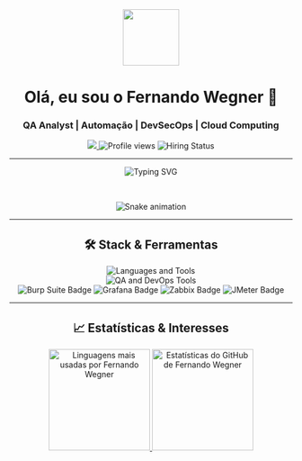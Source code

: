 <div align="center">
  <img src="https://media.giphy.com/media/M9gbBkK8tsV3i/giphy.gif" width="100"/>
  <h1>Olá, eu sou o Fernando Wegner 👋</h1>
  
  <h3 align="center">QA Analyst | Automação | DevSecOps | Cloud Computing</h3>
  
  <p align="center">
    <a href="https://www.linkedin.com/in/fernando-wegner-186235191/">
      <img src="https://img.shields.io/badge/LinkedIn-0077B5?style=for-the-badge&logo=linkedin&logoColor=white"/>
    </a>
    <img src="https://komarev.com/ghpvc/?username=Wegnernando94&style=for-the-badge&color=008080" alt="Profile views" />
    <img src="https://img.shields.io/badge/-FF6F00?style=for-the-badge&logo=git" alt="Hiring Status"/>
  </p>
  
  ---
  
  <p align="center">
    <img src="https://readme-typing-svg.herokuapp.com?font=Fira+Code&size=25&center=true&vCenter=true&width=600&lines=Garantindo+Qualidade+e+Segurança;Testes+Automatizados+(Cypress,+Appium);Análise+de+Vulnerabilidades+(Pentest);CI%2FCD+com+Jenkins+e+DevSecOps;Monitoramento+com+Grafana+e+Zabbix" alt="Typing SVG"/>
  </p>
  
  <br>
  <p align="center">
    <img src="https://github.com/Wegnernando94/wegnernando94/raw/output/github-contribution-grid-snake.gif" alt="Snake animation" />
  </p>

  ---
  
  <h2>🛠️ Stack & Ferramentas</h2>
  
  <p align="center">
    <img src="https://skillicons.dev/icons?i=ts,js,java,python,docker,kubernetes" alt="Languages and Tools" />
    <br>
    <img src="https://skillicons.dev/icons?i=cypress,appium,postman,jenkins,azure,aws" alt="QA and DevOps Tools" />
    <br>
    <img src="https://img.shields.io/badge/Burp_Suite-FF6633?style=flat-square&logo=burp-suite&logoColor=white" alt="Burp Suite Badge"/>
    <img src="https://img.shields.io/badge/Grafana-F46800?style=flat-square&logo=grafana&logoColor=white" alt="Grafana Badge"/>
    <img src="https://img.shields.io/badge/Zabbix-CC0000?style=flat-square&logo=zabbix&logoColor=white" alt="Zabbix Badge"/>
    <img src="https://img.shields.io/badge/JMeter-1A79C3?style=flat-square&logo=apache&logoColor=white" alt="JMeter Badge"/>
  </p>

  ---

  <h2>📈 Estatísticas & Interesses</h2>
  
<div align="center">
  <a href="https://github.com/Wegnernando94/">    
    <img loading="lazy" height="180em" src="https://github-readme-stats.vercel.app/api/top-langs?username=Wegnernando94&layout=compact&langs_count=7&theme=dark" alt="Linguagens mais usadas por Fernando Wegner" />
    <img loading="lazy" height="180em" src="https://github-readme-stats.vercel.app/api?username=Wegnernando94&show_icons=true&theme=dark&include_all_commits=true&count_private=true&cache_seconds=0" alt="Estatísticas do GitHub de Fernando Wegner" />
  </a>
</div>

